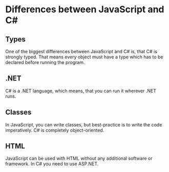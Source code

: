 # Differences between JavaScript and C# #

## Types

One of the biggest differences between JavaScript and C# is, that C# is strongly typed. That means every object must have a type which has to be declared before running the program. 

## .NET

C# is a .NET language, which means, that you can run it wherever .NET runs. 

## Classes

In JavaScript, you can write classes, but best-practice is to write the code imperatively. C# is completely object-oriented.

## HTML

JavaScript can be used with HTML without any additional software or framework. In C# you need to use ASP.NET.
